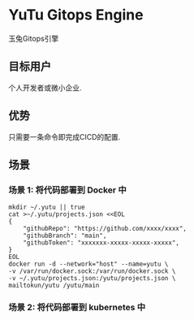 # YuTu Gitops Engine
玉兔Gitops引擎
## 目标用户
个人开发者或微小企业.
## 优势
只需要一条命令即完成CICD的配置. 

## 场景
### 场景 1: 将代码部署到 Docker 中
```
mkdir ~/.yutu || true
cat >~/.yutu/projects.json <<EOL
{
    "githubRepo": "https://github.com/xxxx/xxxx",
    "githubBranch": "main",
    "githubToken": "xxxxxxx-xxxxx-xxxxx-xxxxx",
} 
EOL
docker run -d --network="host" --name=yutu \
-v /var/run/docker.sock:/var/run/docker.sock \
-v ~/.yutu/projects.json:/yutu/projects.json \
mailtokun/yutu /yutu/main
```

### 场景 2: 将代码部署到 kubernetes 中
